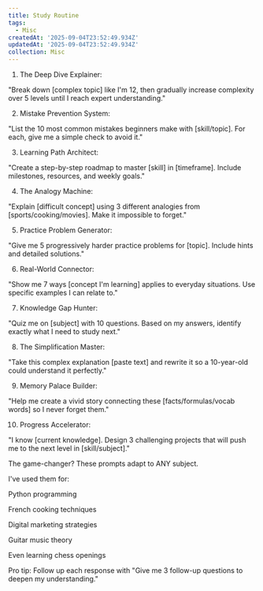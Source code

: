```yaml
---
title: Study Routine
tags:
  - Misc
createdAt: '2025-09-04T23:52:49.934Z'
updatedAt: '2025-09-04T23:52:49.934Z'
collection: Misc
---
```

1. The Deep Dive Explainer:

"Break down [complex topic] like I'm 12, then gradually increase complexity over 5 levels until I reach expert understanding."

2. Mistake Prevention System:

"List the 10 most common mistakes beginners make with [skill/topic]. For each, give me a simple check to avoid it."

3. Learning Path Architect:

"Create a step-by-step roadmap to master [skill] in [timeframe]. Include milestones, resources, and weekly goals."

4. The Analogy Machine:

"Explain [difficult concept] using 3 different analogies from [sports/cooking/movies]. Make it impossible to forget."

5. Practice Problem Generator:

"Give me 5 progressively harder practice problems for [topic]. Include hints and detailed solutions."

6. Real-World Connector:

"Show me 7 ways [concept I'm learning] applies to everyday situations. Use specific examples I can relate to."

7. Knowledge Gap Hunter:

"Quiz me on [subject] with 10 questions. Based on my answers, identify exactly what I need to study next."

8. The Simplification Master:

"Take this complex explanation [paste text] and rewrite it so a 10-year-old could understand it perfectly."

9. Memory Palace Builder:

"Help me create a vivid story connecting these [facts/formulas/vocab words] so I never forget them."

10. Progress Accelerator:

"I know [current knowledge]. Design 3 challenging projects that will push me to the next level in [skill/subject]."

The game-changer? These prompts adapt to ANY subject.

I've used them for:

Python programming

French cooking techniques

Digital marketing strategies

Guitar music theory

Even learning chess openings

Pro tip: Follow up each response with "Give me 3 follow-up questions to deepen my understanding."
